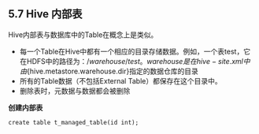 ## 5.7 Hive 内部表

Hive内部表与数据库中的Table在概念上是类似。

* 每一个Table在Hive中都有一个相应的目录存储数据。例如，一个表test，它在HDFS中的路径为：$/warehouse/test。warehouse是在hive-site.xml中由${hive.metastore.warehouse.dir}指定的数据仓库的目录
* 所有的Table数据（不包括External Table）都保存在这个目录中。
* 删除表时，元数据与数据都会被删除

**创建内部表**

```
create table t_managed_table(id int);
```




